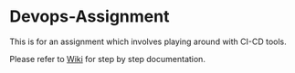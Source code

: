 Devops-Assignment
=================

This is for an assignment which involves playing around with CI-CD tools. 


Please refer to [Wiki](https://github.com/bhalothia/Devops-Assignment/wiki/DevOps-Assignment:-Step-by-Step) for step by step documentation.


